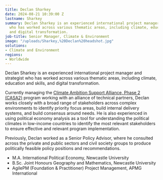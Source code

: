 ```yaml
---
title: Declan Sharkey
date: 2024-08-21 10:39:00 Z
lastname: Sharkey
summary: Declan Sharkey is an experienced international project manager and strategist
  who has worked across various thematic areas, including climate, education and skills,
  and digital transformation.
job-title: Senior Manager, Climate & Environment
image: "/uploads/Sharkey,%20Declan%20headshot.jpg"
solutions:
- Climate and Environment
regions:
- Worldwide
---
```


Declan Sharkey is an experienced international project manager and strategist who has worked across various thematic areas, including climate, education and skills, and digital transformation. 

Currently managing the [Climate Ambition Support Alliance, Phase 2 (CASA2)](https://www.dai.com/our-work/projects/worldwide-climate-ambition-support-alliance-phase-2-casa2) program working with an alliance of technical partners, Declan works closely with a broad range of stakeholders across complex environments to identify priority focus areas, build internal delivery systems, and build consensus around needs. He is also experienced in using political economy analysis as a tool for understanding the political climates in low-income countries to identify the most relevant stakeholders to ensure effective and relevant program implementation.

Previously, Declan worked as a Senior Policy Advisor, where he consulted across the private and public sectors and civil society groups to produce politically feasible policy positions and recommendations. 

* M.A. International Political Economy, Newcastle University
* B.Sc. Joint Honours Geography and Mathematics, Newcastle University
* AgilePM (Foundation & Practitioner) Project Management, APMG International